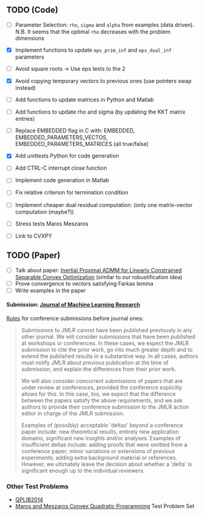 ## TODO (Code)

-   [ ] Parameter Selection: `rho`, `sigma` and `alpha` from examples (data driven). N.B. It seems that the optimal `rho` decreases with the problem dimensions
-   [x] Implement functions to update `eps_prim_inf` and `eps_dual_inf` parameters
-   [ ] Avoid square roots -> Use eps tests to the 2
-   [x] Avoid copying temporary vectors to previous ones (use pointers swap instead)
-   [ ] Add functions to update matrices in Python and Matlab
-   [ ] Add functions to update rho and sigma (by updating the KKT matrix entries)
-   [ ] Replace EMBEDDED flag in C with:  EMBEDDED, EMBEDDED_PARAMETERS_VECTOS, EMBEDDED_PARAMETERS_MATRICES (all true/false)
-   [x] Add unittests Python for code generation
-   [ ] Add CTRL-C interrupt close function
-   [ ] Implement code generation in Matlab
-   [ ] Fix relative criterion for termination condition
-   [ ] Implement cheaper dual residual computation: (only one matrix-vector computation (maybe?))
-   [ ] Stress tests Maros Meszaros
-   [ ] Link to CVXPY


## TODO (Paper)
-   [ ] Talk about paper: [Inertial Proximal ADMM for Linearly Constrained Separable Convex Optimization](http://epubs.siam.org/doi/pdf/10.1137/15100463X) (similar to our robustification idea)
-   [ ] Prove convergence to vectors satisfying Farkas lemma
-   [ ] Write examples in the paper

#### Submission: [Journal of Machine Learning Research](http://www.jmlr.org/)
[Rules](http://www.jmlr.org/author-info.html#Originality) for conference submissions before journal ones:

> Submissions to JMLR cannot have been published previously in any other journal. We will consider submissions that have been published at workshops or conferences. In these cases, we expect the JMLR submission to cite the prior work, go into much greater depth and to extend the published results in a substantive way. In all cases, authors must notify JMLR about previous publication at the time of submission, and explain the differences from their prior work.
>
> We will also consider concurrent submissions of papers that are under review at conferences, provided the conference explicitly allows for this. In this case, too, we expect that the difference between the papers satisfy the above requirements, and we ask authors to provide their conference submission to the JMLR action editor in charge of the JMLR submission.
>
> Examples of (possibly) acceptable 'deltas' beyond a conference paper include: new theoretical results, entirely new application domains, significant new insights and/or analyses. Examples of insufficient deltas include: adding proofs that were omitted from a conference paper; minor variations or extensions of previous experiments; adding extra background material or references. However, we ultimately leave the decision about whether a 'delta' is significant enough up to the individual reviewers.


### Other Test Problems

-   [QPLIB2014](http://www.lamsade.dauphine.fr/QPlib2014/doku.php)
-   [Maros and Meszaros Convex Quadratic Programming](https://github.com/YimingYAN/QP-Test-Problems) Test Problem Set
